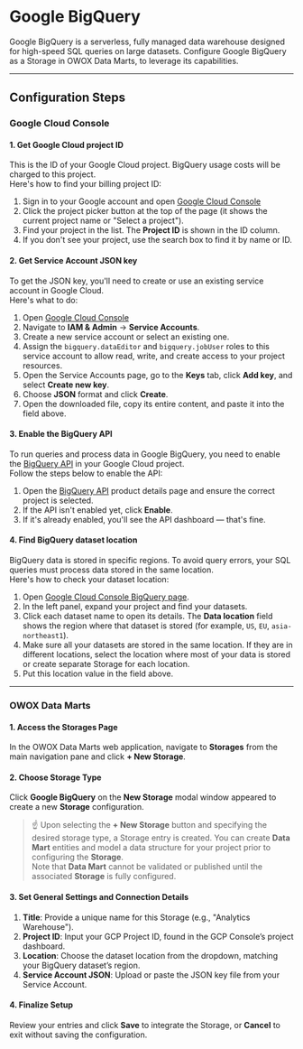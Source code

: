 # Google BigQuery
Google BigQuery is a serverless, fully managed data warehouse designed for high-speed SQL queries on large datasets. Configure Google BigQuery as a Storage in OWOX Data Marts, to leverage its capabilities.

---

## Configuration Steps

### Google Cloud Console
#### 1. Get Google Cloud project ID
This is the ID of your Google Cloud project. BigQuery usage costs will be charged to this project.  
Here's how to find your billing project ID:  
1. Sign in to your Google account and open [Google Cloud Console](https://console.cloud.google.com/) 
2. Click the project picker button at the top of the page (it shows the current project name or "Select a project").
3. Find your project in the list. The **Project ID** is shown in the ID column.  
4. If you don't see your project, use the search box to find it by name or ID.

#### 2. Get Service Account JSON key
To get the JSON key, you'll need to create or use an existing service account in Google Cloud.  
Here's what to do:  
1. Open [Google Cloud Console](https://console.cloud.google.com/)
2. Navigate to **IAM & Admin** → **Service Accounts**.
3. Create a new service account or select an existing one.
4. Assign the `bigquery.dataEditor` and `bigquery.jobUser` roles to this service account to allow read, write, and create access to your project resources.
5. Open the Service Accounts page, go to the **Keys** tab, click **Add key**, and select **Create new key**.
6. Choose **JSON** format and click **Create**.
7. Open the downloaded file, copy its entire content, and paste it into the field above.

#### 3. Enable the BigQuery API
To run queries and process data in Google BigQuery, you need to enable the [BigQuery API](https://console.cloud.google.com/apis/library/bigquery.googleapis.com) in your Google Cloud project.  
Follow the steps below to enable the API:
1. Open the [BigQuery API](https://console.cloud.google.com/apis/library/bigquery.googleapis.com) product details page and ensure the correct project is selected.
2. If the API isn't enabled yet, click **Enable**.
3. If it's already enabled, you'll see the API dashboard — that's fine.

#### 4. Find BigQuery dataset location
BigQuery data is stored in specific regions. To avoid query errors, your SQL queries must process data stored in the same location.  
Here's how to check your dataset location:  
1. Open [Google Cloud Console BigQuery page](https://console.cloud.google.com/bigquery).
2. In the left panel, expand your project and find your datasets.
3. Click each dataset name to open its details. The **Data location** field shows the region where that dataset is stored (for example, `US`, `EU`, `asia-northeast1`).
4. Make sure all your datasets are stored in the same location. If they are in different locations, select the location where most of your data is stored or create separate Storage for each location.
5. Put this location value in the field above.

---

### OWOX Data Marts
#### 1. Access the Storages Page
In the OWOX Data Marts web application, navigate to **Storages** from the main navigation pane and click **+ New Storage**.

#### 2. Choose Storage Type
Click **Google BigQuery** on the **New Storage** modal window appeared to create a new **Storage** configuration.  
> ☝️ Upon selecting the **+ New Storage** button and specifying the desired storage type, a Storage entry is created. You can create **Data Mart** entities and model a data structure for your project prior to configuring the **Storage**.  
> Note that **Data Mart** cannot be validated or published until the associated **Storage** is fully configured.

#### 3. Set General Settings and Connection Details
1. **Title**: Provide a unique name for this Storage (e.g., "Analytics Warehouse").
2. **Project ID**: Input your GCP Project ID, found in the GCP Console’s project dashboard.
3. **Location**: Choose the dataset location from the dropdown, matching your BigQuery dataset’s region.
4. **Service Account JSON**: Upload or paste the JSON key file from your Service Account.

#### 4. Finalize Setup
Review your entries and click **Save** to integrate the Storage, or **Cancel** to exit without saving the configuration.
